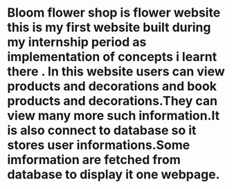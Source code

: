 #   Bloom flower shop is flower website this is my first website built during my internship period as implementation of concepts i learnt there . In this website users can view products and decorations and book products and decorations.They can view many more such information.It is also connect to database so it stores user informations.Some imformation are fetched from database to display it one webpage.

